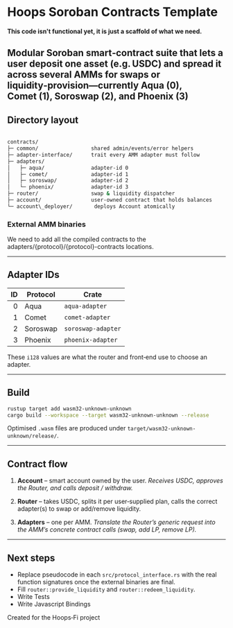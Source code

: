 # Hoops Soroban Contracts Template

**This code isn't functional yet, it is just a scaffold of what we need.**

Modular Soroban smart‑contract suite that lets a user deposit one asset (e.g. USDC) and spread it across several AMMs for swaps or liquidity‑provision—currently **Aqua (0)**, **Comet (1)**, **Soroswap (2)**, and **Phoenix (3)**
---

## Directory layout

```sh

contracts/
├─ common/                 shared admin/events/error helpers
├─ adapter-interface/      trait every AMM adapter must follow
├─ adapters/
│   ├─ aqua/               adapter‑id 0
│   ├─ comet/              adapter‑id 1
│   ├─ soroswap/           adapter‑id 2
│   └─ phoenix/            adapter‑id 3
├─ router/                 swap & liquidity dispatcher
├─ account/                user‑owned contract that holds balances
└─ account\_deployer/       deploys Account atomically

```

### External AMM binaries

We need to add all the compiled contracts to the adapters/{protocol}/{protocol}-contracts locations.

---

## Adapter IDs

| ID | Protocol | Crate          |
|---:|----------|---------------|
| 0  | Aqua     | `aqua-adapter`|
| 1  | Comet    | `comet-adapter`|
| 2  | Soroswap | `soroswap-adapter`|
| 3  | Phoenix  | `phoenix-adapter`|

These `i128` values are what the router and front‑end use to choose an adapter.

---

## Build

```bash
rustup target add wasm32-unknown-unknown
cargo build --workspace --target wasm32-unknown-unknown --release
````

Optimised `.wasm` files are produced under
`target/wasm32-unknown-unknown/release/`.

---

## Contract flow

1. **Account** – smart account owned by the user.
   *Receives USDC, approves the Router, and calls deposit / withdraw.*

2. **Router** – takes USDC, splits it per user‑supplied plan, calls the correct
   adapter(s) to swap or add/remove liquidity.

3. **Adapters** – one per AMM.
   *Translate the Router’s generic request into the AMM’s concrete contract
   calls (swap, add LP, remove LP).*

---

## Next steps

* Replace pseudocode in each `src/protocol_interface.rs` with the real function
  signatures once the external binaries are final.
* Fill `router::provide_liquidity` and `router::redeem_liquidity`.
* Write Tests
* Write Javascript Bindings

Created for the Hoops‑Fi project
